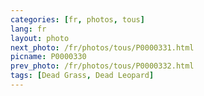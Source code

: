 ```yaml
---
categories: [fr, photos, tous]
lang: fr
layout: photo
next_photo: /fr/photos/tous/P0000331.html
picname: P0000330
prev_photo: /fr/photos/tous/P0000332.html
tags: [Dead Grass, Dead Leopard]
---
```

